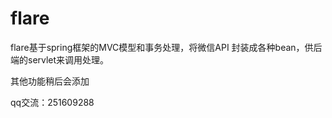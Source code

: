 flare
=====

flare基于spring框架的MVC模型和事务处理，将微信API 封装成各种bean，供后端的servlet来调用处理。

其他功能稍后会添加

qq交流：251609288
